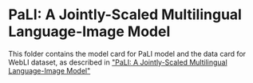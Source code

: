 # PaLI: A Jointly-Scaled Multilingual Language-Image Model

This folder contains the model card for PaLI model and the data card for WebLI dataset, as described in ["PaLI: A Jointly-Scaled Multilingual Language-Image Model"](https://arxiv.org/abs/2209.06794)

